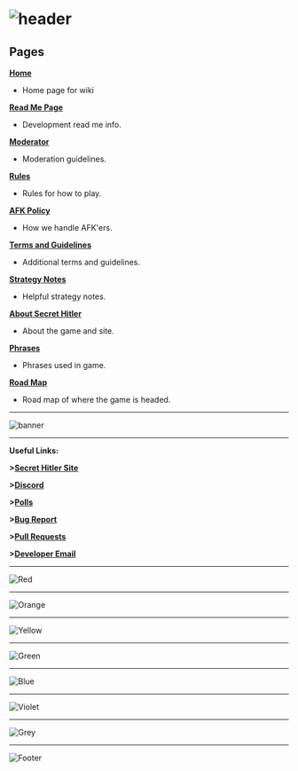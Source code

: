 # ![header](https://cdn.discordapp.com/attachments/335071937350860801/357617077881667584/hello1234.jpeg)  

## Pages

**[Home](https://github.com/cozuya/secret-hitler/wiki)**
  -  Home page for wiki

**[Read Me Page](https://github.com/cozuya/secret-hitler/wiki/Read-Me)**
  -  Development read me info.

**[Moderator](https://github.com/cozuya/secret-hitler/wiki/Moderation)**
  -  Moderation guidelines.

**[Rules](https://github.com/cozuya/secret-hitler/wiki/Rules)**
  -  Rules for how to play.

**[AFK Policy](https://github.com/cozuya/secret-hitler/wiki/AFK-Policy)**
  -  How we handle AFK'ers.

**[Terms and Guidelines](https://github.com/cozuya/secret-hitler/wiki/Terms-and-Guidelines)**
  -  Additional terms and guidelines.

**[Strategy Notes](https://github.com/cozuya/secret-hitler/wiki/Strategy-Notes)**
  -  Helpful strategy notes.

**[About Secret Hitler](https://github.com/cozuya/secret-hitler/wiki/About-Secret-Hitler)**
  -  About the game and site.

**[Phrases](https://github.com/cozuya/secret-hitler/wiki/Phrases)**
  -  Phrases used in game.

**[Road Map](https://github.com/cozuya/secret-hitler/wiki/Road-Map)**
  -  Road map of where the game is headed.

***
![banner](https://cdn.discordapp.com/attachments/342005757400842242/357989085047947264/banner.jpg)  
***

**Useful Links:**

**>[Secret Hitler Site](https://www.secrethitler.io/)**

**>[Discord](https://discord.gg/secrethitlerio)**

**>[Polls](https://www.secrethitler.io/polls)**

**>[Bug Report](https://github.com/cozuya/secret-hitler/issues)**  

**>[Pull Requests](https://github.com/cozuya/secret-hitler/pulls)**

**>[Developer Email](mailto:chris.v.ozols@gmail.com)**

***
![Red](https://cdn.discordapp.com/attachments/326820032116162561/375862100251115520/image.jpg)  
***
![Orange](https://cdn.discordapp.com/attachments/326820032116162561/376017452582043649/image.jpg)  
***
![Yellow](https://cdn.discordapp.com/attachments/326820032116162561/375862055556743168/image.jpg)  
***
![Green](https://cdn.discordapp.com/attachments/326820032116162561/375862060631719937/image.jpg)  
***
![Blue](https://cdn.discordapp.com/attachments/326820032116162561/375862068303364097/image.jpg)  
***
![Violet](https://cdn.discordapp.com/attachments/326820032116162561/375862078008983552/image.jpg)  
***
![Grey](https://cdn.discordapp.com/attachments/326820032116162561/376017422358151180/image.jpg)
***  
![Footer](https://cdn.discordapp.com/attachments/326820032116162561/359528294015827971/Footer.jpeg)
